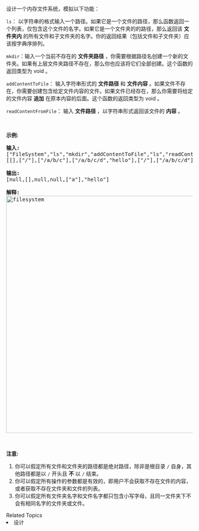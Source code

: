 <p>设计一个内存文件系统，模拟以下功能：</p>

<p><code>ls</code>： 以字符串的格式输入一个路径。如果它是一个文件的路径，那么函数返回一个列表，仅包含这个文件的名字。如果它是一个文件夹的的路径，那么返回该 <strong>文件夹内</strong>&nbsp;的所有文件和子文件夹的名字。你的返回结果（包括文件和子文件夹）应该按字典序排列。</p>

<p><code>mkdir</code>：输入一个当前不存在的&nbsp;<strong>文件夹路径</strong>&nbsp;，你需要根据路径名创建一个新的文件夹。如果有上层文件夹路径不存在，那么你也应该将它们全部创建。这个函数的返回类型为 void 。</p>

<p><code>addContentToFile</code>： 输入字符串形式的&nbsp;<strong>文件路径</strong>&nbsp;和 <strong>文件内容</strong>&nbsp;。如果文件不存在，你需要创建包含给定文件内容的文件。如果文件已经存在，那么你需要将给定的文件内容 <strong>追加</strong>&nbsp;在原本内容的后面。这个函数的返回类型为 void 。</p>

<p><code>readContentFromFile</code>： 输入 <strong>文件路径</strong>&nbsp;，以字符串形式返回该文件的&nbsp;<strong>内容</strong>&nbsp;。</p>

<p>&nbsp;</p>

<p><strong>示例:</strong></p>

<pre><strong>输入:</strong> 
[&quot;FileSystem&quot;,&quot;ls&quot;,&quot;mkdir&quot;,&quot;addContentToFile&quot;,&quot;ls&quot;,&quot;readContentFromFile&quot;]
[[],[&quot;/&quot;],[&quot;/a/b/c&quot;],[&quot;/a/b/c/d&quot;,&quot;hello&quot;],[&quot;/&quot;],[&quot;/a/b/c/d&quot;]]

<strong>输出:</strong>
[null,[],null,null,[&quot;a&quot;],&quot;hello&quot;]

<strong>解释:</strong>
<img alt="filesystem" src="https://assets.leetcode.com/uploads/2018/10/12/filesystem.png" style="width: 640px;">
</pre>

<p>&nbsp;</p>

<p><strong>注意:</strong></p>

<ol>
	<li>你可以假定所有文件和文件夹的路径都是绝对路径，除非是根目录&nbsp;<code>/</code>&nbsp;自身，其他路径都是以&nbsp;<code>/</code>&nbsp;开头且 <strong>不</strong> 以&nbsp;<code>/</code>&nbsp;结束。</li>
	<li>你可以假定所有操作的参数都是有效的，即用户不会获取不存在文件的内容，或者获取不存在文件夹和文件的列表。</li>
	<li>你可以假定所有文件夹名字和文件名字都只包含小写字母，且同一文件夹下不会有相同名字的文件夹或文件。</li>
</ol>
<div><div>Related Topics</div><div><li>设计</li></div></div>